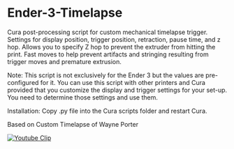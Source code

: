 # Ender-3-Timelapse
Cura post-processing script for custom mechanical timelapse trigger.
Settings for display position, trigger position, retraction, pause time, and z hop.
Allows you to specify Z hop to prevent the extruder from hitting the print.
Fast moves to help prevent artifacts and stringing resulting from trigger moves and premature extrusion.

Note: This script is not exclusively for the Ender 3 but the values are pre-configured for it.
You can use this script with other printers and Cura provided that you customize the display and trigger settings for your set-up.
You need to determine those settings and use them.


Installation: Copy .py file into the Cura scripts folder and restart Cura.

Based on Custom Timelapse of Wayne Porter

[![Youtube Clip](https://img.youtube.com/vi/bKTB5DqrY8E/0.jpg)](https://www.youtube.com/watch?v=bKTB5DqrY8E)
